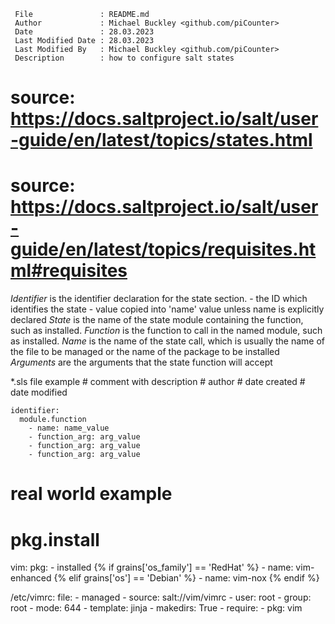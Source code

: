 ```
 File              	: README.md
 Author            	: Michael Buckley <github.com/piCounter>
 Date              	: 28.03.2023
 Last Modified Date	: 28.03.2023
 Last Modified By  	: Michael Buckley <github.com/piCounter>
 Description		: how to configure salt states
```
#
# source: https://docs.saltproject.io/salt/user-guide/en/latest/topics/states.html
# source: https://docs.saltproject.io/salt/user-guide/en/latest/topics/requisites.html#requisites

*Identifier* is the identifier declaration for the state section.
	- the ID which identifies the state
	- value copied into 'name' value unless name is explicitly declared
*State* is the name of the state module containing the function, such as installed.
*Function* is the function to call in the named module, such as installed.
*Name* is the name of the state call, which is usually the name of the file to be managed or the name of the package to be installed
*Arguments* are the arguments that the state function will accept


*.sls file example
	# comment with description
	# author
	# date created
	# date modified

	identifier:
	  module.function
		- name: name_value
		- function_arg: arg_value
		- function_arg: arg_value
		- function_arg: arg_value

# real world example
# pkg.install
vim:
  pkg:
    - installed
    {% if grains['os_family'] == 'RedHat' %}
    - name: vim-enhanced
    {% elif grains['os'] == 'Debian' %}
    - name: vim-nox
    {% endif %}

/etc/vimrc:
  file:
    - managed
    - source: salt://vim/vimrc
    - user: root
    - group: root
    - mode: 644
    - template: jinja
    - makedirs: True
    - require:
      - pkg: vim
